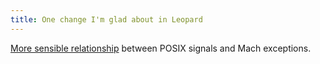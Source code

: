 ```yaml
---
title: One change I'm glad about in Leopard
---
```


[More sensible relationship](http://lists.apple.com/archives/darwin-dev/2007/Nov/msg00118.html) between POSIX signals and Mach exceptions.
